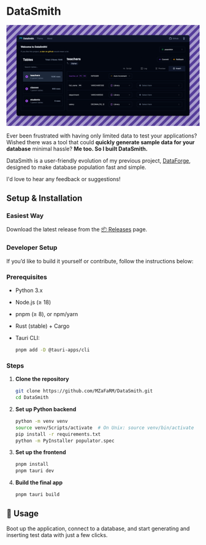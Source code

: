 # DataSmith

![banner.png](./banner.png)

Ever been frustrated with having only limited data to test your applications?
Wished there was a tool that could **quickly generate sample data for your database** minimal hassle?
**Me too. So I built DataSmith.**

DataSmith is a user-friendly evolution of my previous project, [DataForge](https://github.com/MZaFaRM/DataForge), designed to make database population fast and simple.

I'd love to hear any feedback or suggestions!

## Setup & Installation

### Easiest Way

Download the latest release from the [📦 Releases](https://github.com/MZaFaRM/DataSmith/releases) page.

### Developer Setup

If you’d like to build it yourself or contribute, follow the instructions below:

### Prerequisites

- Python 3.x
- Node.js (≥ 18)
- pnpm (≥ 8), or npm/yarn
- Rust (stable) + Cargo
- Tauri CLI:

  ```bash
  pnpm add -D @tauri-apps/cli
  ```

### Steps

1. **Clone the repository**

   ```bash
   git clone https://github.com/MZaFaRM/DataSmith.git
   cd DataSmith
   ```

2. **Set up Python backend**

   ```bash
   python -m venv venv
   source venv/Scripts/activate  # On Unix: source venv/bin/activate
   pip install -r requirements.txt
   python -m PyInstaller populator.spec
   ```

3. **Set up the frontend**

   ```bash
   pnpm install
   pnpm tauri dev
   ```

4. **Build the final app**

   ```bash
   pnpm tauri build
   ```

## 🚀 Usage

Boot up the application, connect to a database, and start generating and inserting test data with just a few clicks.
